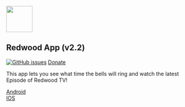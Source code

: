 <br/>
<img src="https://schoolassets.s3.amazonaws.com/logos/115707/115707.gif" width="70">
<br/>

## Redwood App (v2.2)
[![GitHub issues](https://img.shields.io/github/issues/isontic/Redwood.svg)](https://github.com/isontic/Redwood/issues)
[Donate](https://isontic.givingfuel.com/redwood-app "Donate")    

This app lets you see what time the bells will ring and watch the latest Episode of Redwood TV!

[Android](https://play.google.com/store/apps/details?id=com.isontic.rhs "Android")     
[IOS](https://itunes.apple.com/us/app/redwood-high/id1418367043?ls=1&mt=8 "IOS")     
